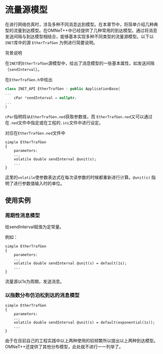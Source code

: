 # 流量源模型

在进行网络仿真时，涉及多种不同消息达到模型。在本章节中，将简单介绍几种典型的流量到达模型。在OMNeT++中已经提供了几种常用的到达模型。通过将消息发送间隔与到达模型相结合，能够基本实现多种不同类型的流量源模型。以下以`INET`库中的源 `EtherTrafGen` 为例进行简要说明。

背景说明

在`INET`的`EtherTrafGen`源模型中，给出了消息模型的一些基本属性，如发送间隔（`sendInterval`）。

在`EtherTrafGen.h`中给出

```c++
class INET_API EtherTrafGen : public ApplicationBase{
...
    cPar *sendInterval = nullptr;
...
}
```

`cPar`指明将从`EtherTrafGen.ned`获取参数值，而 `EtherTrafGen.ned`又可以通过在`.ned`文件中指定或在工程的`.ini`文件中进行设定。

对应在`EtherTrafGen.ned`文件中

```
simple EtherTrafGen
{
    parameters:
    ...
    volatile double sendInterval @unit(s);  
    ...
}
```

这里的`volatile`使参数表达式在每次读参数的时候都重新进行计算。`@unit(s)` 指明了进行参数值输入时的单位。

## 使用实例

### 周期性消息模型

给sendInterval赋值为定常量。

例如：

```
simple EtherTrafGen
{
    parameters:
    ...
    volatile double sendInterval @unit(s) = default(1s);  
    ...
}
```

流量源以1s为周期，发送消息。

### 以指数分布仿泊松到达的消息模型

```
simple EtherTrafGen
{
    parameters:
    ...
    volatile double sendInterval @unit(s) = default(exponential(1s));  
    ...
}
```

由于在目前自己的工程实践中以上两种使用的较频繁所以提出以上两种到达模型。OMNeT++还提供了其他分布模型，此处就不进行一一列举了。